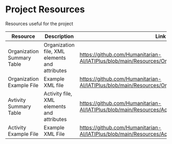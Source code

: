 # Project Resources

Resources useful for the project

Resource | Description | Link
--- | --- | ---
Organization Summary Table | Organization file, XML elements and attributes | https://github.com/Humanitarian-AI/IATIPlus/blob/main/Resources/Organization_Summary_Table.csv
Organization Example File | Example XML file | https://github.com/Humanitarian-AI/IATIPlus/blob/main/Resources/Organization_ExampleXML.xml
Avtivity Summary Table | Activity file, XML elements and attributes | https://github.com/Humanitarian-AI/IATIPlus/blob/main/Resources/Activity_Summary_Table.csv
Activity Example File | Example XML File | https://github.com/Humanitarian-AI/IATIPlus/blob/main/Resources/Activity_ExampleXML.xml

